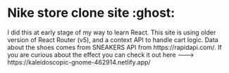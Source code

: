<h1>Nike store clone site :ghost: </h1>

<p>I did this at early stage of my way to learn React. This site is using older version of React Router (v5), and a context API to handle cart logic. Data about the shoes comes from SNEAKERS API from https://rapidapi.com/. If you are curious about the effect you can check it out here ---> https://kaleidoscopic-gnome-462914.netlify.app/  </p>
